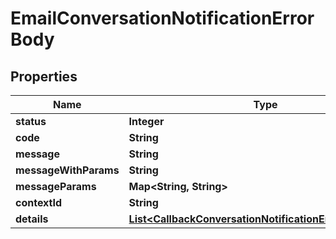 
# EmailConversationNotificationErrorBody

## Properties
Name | Type | Description | Notes
------------ | ------------- | ------------- | -------------
**status** | **Integer** |  |  [optional]
**code** | **String** |  |  [optional]
**message** | **String** |  |  [optional]
**messageWithParams** | **String** |  |  [optional]
**messageParams** | **Map&lt;String, String&gt;** |  |  [optional]
**contextId** | **String** |  |  [optional]
**details** | [**List&lt;CallbackConversationNotificationErrorInfoDetails&gt;**](CallbackConversationNotificationErrorInfoDetails.md) |  |  [optional]



